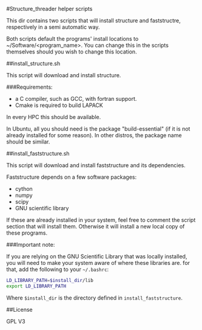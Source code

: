 #Structure_threader helper scripts

This dir contains two scripts that will install structure and faststructre, respectively in a semi automatic way.

Both scripts default the programs' install locations to ~/Software/<program_name>. You can change this in the scripts themselves should you wish to change this location.

##install_structure.sh

This script will download and install structure.

###Requirements:

* a C compiler, such as GCC, with fortran support.
* Cmake is required to build LAPACK

In every HPC this should be available.

In Ubuntu, all you should need is the package "build-essential" (if it is not already installed for some reason). In other distros, the package name should be similar.

##install_faststructure.sh

This script will download and install faststructure and its dependencies.

Faststructure depends on a few software packages:
* cython
* numpy
* scipy
* GNU scientific library

If these are already installed in your system, feel free to comment the script section that will install them. Otherwise it will install a new local copy of these programs.

###Important note:

If you are relying on the GNU Scientific Library that was locally installed, you will need to make your system aware of where these libraries are.
for that, add the following to your `~/.bashrc`:

```bash
LD_LIBRARY_PATH=$install_dir/lib
export LD_LIBRARY_PATH
```

Where `$install_dir` is the directory defined in `install_faststructure`.

##License

GPL V3
